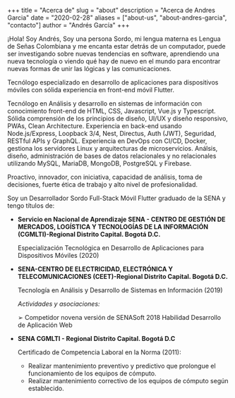+++
title = "Acerca de"
slug = "about"
description = "Acerca de Andres Garcia"
date = "2020-02-28"
aliases = ["about-us", "about-andres-garcia", "contacto"]
author = "Andrés García"
+++


¡Hola! Soy Andrés, Soy una persona Sordo, mi lengua materna es Lengua de Señas Colombiana y me encanta estar detrás de un computador, puede ser investigando sobre nuevas tendencias en software, aprendiendo una nueva tecnología o viendo qué hay de nuevo en el mundo para encontrar nuevas formas de unir las lógicas y las comunicaciones.

Tecnólogo especializado en desarrollo de aplicaciones para dispositivos móviles con sólida experiencia en front-end móvil Flutter.

Tecnólogo en Análisis y desarrollo en sistemas de información con conocimiento front-end de HTML, CSS, Javascript, Vue.js y Typescript.
Sólida comprensión de los principios de diseño, UI/UX y diseño responsivo, PWAs, Clean Architecture.
Experiencia en back-end usando Node.js/Express, Loopback 3/4, Nest, Directus, Auth (JWT), Seguridad, RESTful APIs y GraphQL.
Experiencia en DevOps con CI/CD, Docker, gestiona los servidores Linux y arquitecturas de microservicios.
Análsis, diseño, administración de bases de datos relacionales y no relacionales utilizando MySQL, MariaDB, MongoDB, PostgreSQL y Firebase.

Proactivo, innovador, con iniciativa, capacidad de análisis, toma de decisiones, fuerte ética de trabajo y alto nivel de profesionalidad.

<!-- Mi investigación se centra en acoplar la ingeniería medioambiental y de recursos hídricos, la ciencia de los datos y el aprendizaje de las máquinas, y el análisis de sistemas para abordar los problemas relacionados con los objetivos de cantidad y calidad del agua en competencia y el papel de los datos en las acciones de decisión. -->

Soy un Desarrollador Sordo Full-Stack Móvil Flutter graduado de la SENA y tengo títulos de:

- **Servicio en Nacional de Aprendizaje SENA - CENTRO DE GESTIÓN DE MERCADOS, LOGÍSTICA Y TECNOLOGÍAS DE LA INFORMACIÓN (CGMLTI)-Regional Distrito Capital. Bogotá D.C.**

  Especialización Tecnológica en Desarrollo de Aplicaciones para Dispositivos Móviles (2020)

- **SENA-CENTRO DE ELECTRICIDAD, ELECTRÓNICA Y TELECOMUNICACIONES (CEET)-Regional Distrito Capital. Bogotá D.C.**

  Tecnología en Análisis y Desarrollo de Sistemas en Información (2019)

  _Actividades y asociaciones:_

  ➢ Competidor novena versión de SENASoft 2018 Habilidad Desarrollo de Aplicación Web

- **SENA CGMLTI - Regional Distrito Capital. Bogotá D.C**

  Certificado de Competencia Laboral en la Norma (2011):

  - Realizar mantenimiento preventivo y predictivo que prolongue el funcionamiento de los equipos de cómputo.
  - Realizar mantenimiento correctivo de los equipos de cómputo según establecido.
